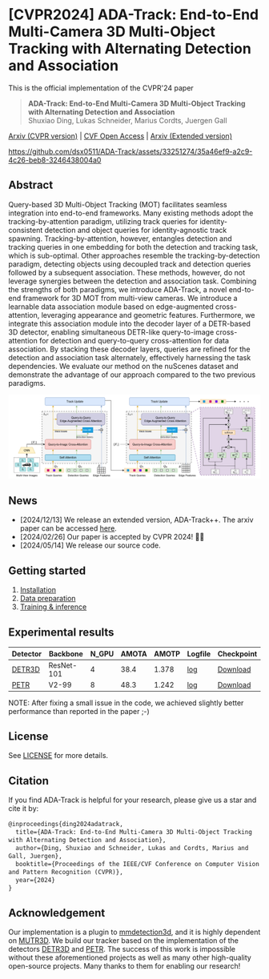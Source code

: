 # [CVPR2024] ADA-Track: End-to-End Multi-Camera 3D Multi-Object Tracking with Alternating Detection and Association

This is the official implementation of the CVPR'24 paper
> **ADA-Track: End-to-End Multi-Camera 3D Multi-Object Tracking with Alternating Detection and Association**  
> Shuxiao Ding, Lukas Schneider, Marius Cordts, Juergen Gall

[Arxiv (CVPR version)](https://arxiv.org/abs/2405.08909v1) | [CVF Open Access](https://openaccess.thecvf.com/content/CVPR2024/html/Ding_ADA-Track_End-to-End_Multi-Camera_3D_Multi-Object_Tracking_with_Alternating_Detection_and_CVPR_2024_paper.html) | [Arxiv (Extended version)](https://arxiv.org/abs/2405.08909v2) 

https://github.com/dsx0511/ADA-Track/assets/33251274/35a46ef9-a2c9-4c26-beb8-3246438004a0

## Abstract
Query-based 3D Multi-Object Tracking (MOT) facilitates seamless integration into end-to-end frameworks. Many existing methods adopt the tracking-by-attention paradigm, utilizing track queries for identity-consistent detection and object queries for identity-agnostic track spawning. Tracking-by-attention, however, entangles detection and tracking queries in one embedding for both the detection and tracking task, which is sub-optimal. Other approaches resemble the tracking-by-detection paradigm, detecting objects using decoupled track and detection queries followed by a subsequent association. These methods, however, do not leverage synergies between the detection and association task. Combining the strengths of both paradigms, we introduce ADA-Track, a novel end-to-end framework for 3D MOT from multi-view cameras. We introduce a learnable data association module based on edge-augmented cross-attention, leveraging appearance and geometric features. Furthermore, we integrate this association module into the decoder layer of a DETR-based 3D detector, enabling simultaneous DETR-like query-to-image cross-attention for detection and query-to-query cross-attention for data association. By stacking these decoder layers, queries are refined for the detection and association task alternately, effectively harnessing the task dependencies. We evaluate our method on the nuScenes dataset and demonstrate the advantage of our approach compared to the two previous paradigms.

![](img/system_overview.png "System overview") 

## News
- [2024/12/13] We release an extended version, ADA-Track++. The arxiv paper can be accessed [here](https://arxiv.org/abs/2405.08909v2).
- [2024/02/26] Our paper is accepted by CVPR 2024! 🎉🎉
- [2024/05/14] We release our source code.

## Getting started
1. [Installation](./docs/installation.md)
2. [Data preparation](./docs/data_prep.md)
3. [Training & inference](./docs/train_and_inference.md)

## Experimental results

| Detector | Backbone | N_GPU | AMOTA | AMOTP | Logfile | Checkpoint |
|---|---|---|---|---|---|---|
| [DETR3D](./plugin/configs/ada_track_detr3d.py) | ResNet-101 | 4 | 38.4 | 1.378 | [log](./training_logs/ada_track_detr3d.json) | [Download](https://drive.google.com/file/d/1Q7xbilpKjQ2fIledBji16JsuVJ887nxF/view?usp=drive_link) |
| [PETR](./plugin/configs/ada_track_petr.py) | V2-99 | 8 | 48.3 | 1.242 | [log](./training_logs/ada_track_petr.json) | [Download](https://drive.google.com/file/d/1xZDDQ_Z7-BcFfnwOIwDOpLWPGhElHKjb/view?usp=drive_link) |

NOTE: After fixing a small issue in the code, we achieved slightly better performance than reported in the paper ;-)

## License
See [LICENSE](./LICENSE) for more details.

## Citation
If you find ADA-Track is helpful for your research, please give us a star and cite it by:
```
@inproceedings{ding2024adatrack,
  title={ADA-Track: End-to-End Multi-Camera 3D Multi-Object Tracking with Alternating Detection and Association},
  author={Ding, Shuxiao and Schneider, Lukas and Cordts, Marius and Gall, Juergen},
  booktitle={Proceedings of the IEEE/CVF Conference on Computer Vision and Pattern Recognition (CVPR)},
  year={2024}
}
```

## Acknowledgement
Our implementation is a plugin to [mmdetection3d](https://github.com/open-mmlab/mmdetection3d), and it is highly dependent on [MUTR3D](https://github.com/a1600012888/MUTR3D). 
We build our tracker based on the implementation of the detectors [DETR3D](https://github.com/WangYueFt/detr3d) and [PETR](https://github.com/megvii-research/PETR).
The success of this work is impossible without these aforementioned projects as well as many other high-quality open-source projects.
Many thanks to them for enabling our research!
